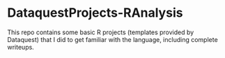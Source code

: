 # DataquestProjects-RAnalysis
This repo contains some basic R projects (templates provided by Dataquest) that I did to get familiar with the language, including complete writeups.
